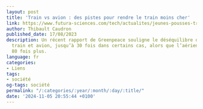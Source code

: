 ```yaml
---
layout: post
title: 'Train vs avion : des pistes pour rendre le train moins cher'
link: https://www.futura-sciences.com/tech/actualites/jeunes-pousses-train-vs-avion-pistes-rendre-train-moins-cher-107091
author: Thibault Caudron
published_date: 17/08/2023
description: Un récent rapport de Greenpeace souligne le déséquilibre des prix entre
  train et avion, jusqu’à 30 fois dans certains cas, alors que l’aérien pollue jusqu’à
  80 fois plus.
language: fr
categories:
- Liens
tags:
- société
og-tags: société
permalink: "/:categories/:year/:month/:day/:title/"
date: '2024-11-05 20:55:44 +0100'
---
```

